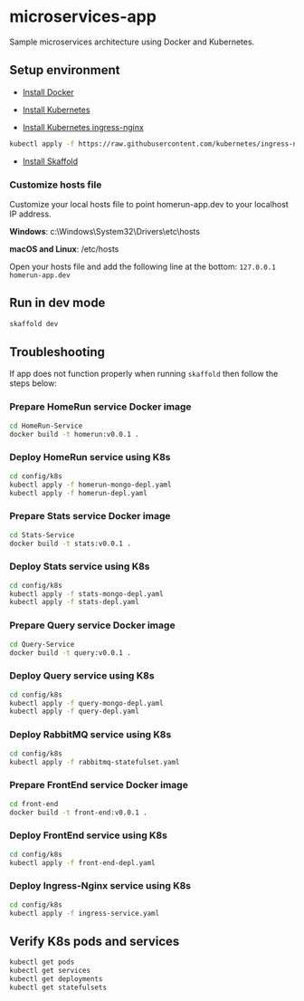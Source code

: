 # microservices-app
 Sample microservices architecture using Docker and Kubernetes.

## Setup environment

* [Install Docker](https://docs.docker.com/get-docker/)


* [Install Kubernetes](https://minikube.sigs.k8s.io/docs/start/)

* [Install Kubernetes ingress-nginx](https://kubernetes.github.io/ingress-nginx/deploy/)
```bash
kubectl apply -f https://raw.githubusercontent.com/kubernetes/ingress-nginx/controller-v1.6.4/deploy/static/provider/cloud/deploy.yaml
```

* [Install Skaffold](https://skaffold.dev/docs/install/)

### Customize hosts file
Customize your local hosts file to point homerun-app.dev to your localhost IP address.

__Windows__: c:\Windows\System32\Drivers\etc\hosts

__macOS and Linux__: /etc/hosts

Open your hosts file and add the following line at the bottom: `127.0.0.1 homerun-app.dev`

## Run in dev mode
```bash
skaffold dev
```

## Troubleshooting
If app does not function properly when running `skaffold` then follow the steps below:

### Prepare HomeRun service Docker image
```bash
cd HomeRun-Service
docker build -t homerun:v0.0.1 .
```

### Deploy HomeRun service using K8s
```bash
cd config/k8s
kubectl apply -f homerun-mongo-depl.yaml
kubectl apply -f homerun-depl.yaml
```

### Prepare Stats service Docker image
```bash
cd Stats-Service
docker build -t stats:v0.0.1 .
```

### Deploy Stats service using K8s
```bash
cd config/k8s
kubectl apply -f stats-mongo-depl.yaml
kubectl apply -f stats-depl.yaml
```

### Prepare Query service Docker image
```bash
cd Query-Service
docker build -t query:v0.0.1 .
```

### Deploy Query service using K8s
```bash
cd config/k8s
kubectl apply -f query-mongo-depl.yaml
kubectl apply -f query-depl.yaml
```

### Deploy RabbitMQ service using K8s
```bash
cd config/k8s
kubectl apply -f rabbitmq-statefulset.yaml
```

### Prepare FrontEnd service Docker image
```bash
cd front-end
docker build -t front-end:v0.0.1 .
```

### Deploy FrontEnd service using K8s
```bash
cd config/k8s
kubectl apply -f front-end-depl.yaml
```

### Deploy Ingress-Nginx service using K8s
```bash
cd config/k8s
kubectl apply -f ingress-service.yaml
```

## Verify K8s pods and services
```bash
kubectl get pods
kubectl get services
kubectl get deployments
kubectl get statefulsets
```
